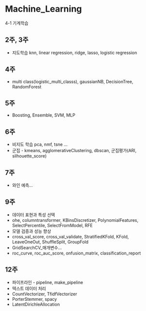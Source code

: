 # Machine_Learning
4-1 기계학습

## 2주, 3주 
- 지도학습 knn, linear regression, ridge, lasso, logistic regression


## 4주 
- multi class(logistic_multi_classs), gaussianNB, DecisionTree, RandomForest


## 5주
- Boosting, Ensemble, SVM, MLP


## 6주 
- 비지도 학습 pca, nmf, tsne ... 
- 군집 - kmeans, agglomerativeClustering, dbscan, 군집평가(ARI, silhouette_score)


## 7주
- 와인 예측...


## 9주 
- 데이터 표현과 특성 선택
- ohe, columntransformer, KBinsDiscretizer, PolynomialFeatures, SelectPercentile, SelectFromModel, RFE
- 모델 검증과 성능 향상
- cross_val_score, cross_val_validate, StratifiedKFold, KFold, LeaveOneOut, ShuffleSplit, GroupFold
- GridSearchCV_매개변수...
- roc_curve, roc_auc_score, onfusion_matrix, classification_report
      
## 12주
- 파이프라인 - pipeline, make_pipeline
- 텍스트 데이터 처리
- CountVectorizer, TfidfVectorizer
- PorterStemmer, spacy
- LatentDirichleAllocation
